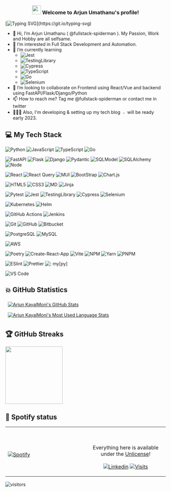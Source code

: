 <h3 align="center" color="#61dbfb">
  <img src="https://media.giphy.com/media/hvRJCLFzcasrR4ia7z/giphy.gif" width="28">
  Welcome to Arjun Umathanu's profile!
<!--   <img src="https://media.giphy.com/media/du3J3cXyzhj75IOgvA/giphy.gif" width="100> -->

</h3>

<p align="center">

[![Typing SVG](https://readme-typing-svg.herokuapp.com?font=Fira+Code&color=%23F72470&size=14&center=true&vCenter=true&multiline=true&width=900&height=100&lines=Full+Stack+Developer+with+5%2B+years++of+experience+in+development+and+overall+12%2B+years+of+experience+in+IT.;I+speak+Tamil%2C+Malayalam+%26+English+but+I+write+Python%2C+JavaScript+%26+Go.;My+favorites+are+React+and+FastAPI+stacks..)](https://git.io/typing-svg)

</p>

- 👋 Hi, I’m Arjun Umathanu ( @fullstack-spiderman ). My Passion, Work and Hobby are all selfsame.
- 👀 I’m interested in Full Stack Development and Automation.
- 🌱 I’m currently learning 
  - ![Jest](https://img.shields.io/badge/Jest-323330?style=for-the-badge&logo=Jest&logoColor=white) 
  - ![TestingLibrary](https://img.shields.io/badge/testing%20library-323330?style=for-the-badge&logo=testing-library&logoColor=red)
  - ![Cypress](https://img.shields.io/badge/Cypress-EFFCF8?style=for-the-badge&logo=Cypress&logoColor=black)
  - ![TypeScript](https://img.shields.io/badge/TypeScript-007ACC?style=for-the-badge&logo=typescript&logoColor=white)
  - ![Go](https://img.shields.io/badge/-Go-007D9C?logo=go&style=for-the-badge&logoColor=white)
  - ![Selenium](https://img.shields.io/badge/-selenium-A9A9A9?logo=selenium&style=for-the-badge)
- 💞️ I’m looking to collaborate on Frontend using React/Vue and backend using FastAPI/Flask/Django/Python
- 📫 How to reach me? Tag me @fullstack-spiderman or contact me in twitter
- 👷🏽‍♂️ Also, I'm developing & setting up my tech blog ﹣ will be ready early 2023.

## 💻 My Tech Stack
![Python](https://img.shields.io/badge/Python-14354C?style=for-the-badge&logo=python&logoColor=white)
![JavaScript](https://img.shields.io/badge/-JavaScript-%23F7DF1C?style=for-the-badge&logo=javascript&logoColor=000000&labelColor=%23F7DF1C&color=%23FFCE5A)
![TypeScript](https://img.shields.io/badge/TypeScript-007ACC?style=for-the-badge&logo=typescript&logoColor=white)
![Go](https://img.shields.io/badge/-Go-007D9C?logo=go&style=for-the-badge&logoColor=white)

![FastAPI](https://img.shields.io/badge/FastAPI-26a699?style=for-the-badge&logo=fastapi&logoColor=white)
![Flask](https://img.shields.io/badge/-Flask-999?logo=flask&style=for-the-badge)
![Django](https://img.shields.io/badge/-django-0C4B33?logo=django&style=for-the-badge)
![Pydantic](https://img.shields.io/badge/pydantic-ed5487?style=for-the-badge&logo=python&logoColor=white)
![SQLModel](https://img.shields.io/badge/sqlmodel-e576c2?style=for-the-badge&logo=fastapi)
![SQLAlchemy](https://img.shields.io/badge/-SQLAlchemy-770000?logo=python&style=for-the-badge&logoColor=white)
![Node](https://img.shields.io/badge/Node.js-43853D?style=for-the-badge&&logo=node.js&logoColor=white)

![React](https://img.shields.io/badge/-React-%23282C34?style=for-the-badge&logo=react)
![React Query](https://img.shields.io/badge/ReactQuery-3e4349?style=for-the-badge&logo=reactquery&logoColor=#f59e0b)
![MUI](https://img.shields.io/badge/MUI-000?style=for-the-badge&logo=mui&logoColor=#0072E5)
![BootStrap](https://img.shields.io/badge/Bootstrap-563D7C?style=for-the-badge&logo=bootstrap&logoColor=white)
![Chart.js](https://img.shields.io/badge/-Chart.js-fff?logo=chart.js&style=for-the-badge)

![HTML5](https://img.shields.io/badge/-HTML5-%23E44D27?style=for-the-badge&logo=html5&logoColor=ffffff)
![CSS3](https://img.shields.io/badge/-CSS3-%231572B6?style=for-the-badge&&logo=css3)
![MD](https://img.shields.io/badge/Markdown-000000?style=for-the-badge&logo=markdown&logoColor=white)
![Jinja](https://img.shields.io/badge/-jinja-AA0000?logo=jinja&style=for-the-badge)

![Pytest](https://img.shields.io/badge/pytest-3e4349?style=for-the-badge&logo=pytest&logoColor=yellow)
![Jest](https://img.shields.io/badge/Jest-323330?style=for-the-badge&logo=Jest&logoColor=white)
![TestingLibrary](https://img.shields.io/badge/testing%20library-323330?style=for-the-badge&logo=testing-library&logoColor=red)
![Cypress](https://img.shields.io/badge/Cypress-EFFCF8?style=for-the-badge&logo=Cypress&logoColor=black)
![Selenium](https://img.shields.io/badge/-selenium-A9A9A9?logo=selenium&style=for-the-badge)

![Kubernetes](https://img.shields.io/badge/kubernetes-000?style=for-the-badge&logo=kubernetes&logoColor=#3371e3)
![Helm](https://img.shields.io/badge/helm-091C84?style=for-the-badge&logo=helm&logoColor=blue)

![GitHub Actions](https://img.shields.io/badge/-github%20actions-000?style=for-the-badge&logo=github-actions)
![Jenkins](https://img.shields.io/badge/-jenkins-fff?style=for-the-badge&logo=jenkins)

![Git](https://img.shields.io/badge/-Git-%23F05032?style=for-the-badge&logo=git&logoColor=%23ffffff)
![GitHub](https://img.shields.io/badge/-GitHub-grey?logo=github&style=for-the-badge&logoColor=black)
![Bitbucket](https://img.shields.io/badge/-Bitbucket-0052cc?logo=bitbucket&style=for-the-badge&logoColor=white)

![PostgreSQL](https://img.shields.io/badge/PostgreSQL-316192?style=for-the-badge&logo=postgresql&logoColor=white)
![MySQL](https://img.shields.io/badge/MySQL-00000F?style=for-the-badge&logo=mysql&logoColor=white)

![AWS](https://img.shields.io/badge/Amazon_AWS-232F3E?style=for-the-badge&logo=amazon-aws&logoColor=white)

![Poetry](https://img.shields.io/badge/poetry-000?style=for-the-badge&logo=poetry&logoColor=#0072E5)
![Create-React-App](https://img.shields.io/badge/-CRA-303846?style=for-the-badge&logo=create-react-app&logoColor=297D69)
![Vite](https://img.shields.io/badge/-VITE-1E1E20?style=for-the-badge&logo=vite)
![NPM](https://img.shields.io/badge/npm-000?style=for-the-badge&logo=npm&logoColor=#0072E5)
![Yarn](https://img.shields.io/badge/yarn-fff?style=for-the-badge&logo=yarn&logoColor=#0072E5)
![PNPM](https://img.shields.io/badge/-PNPM-242526?style=for-the-badge&logo=pnpm)

![ESlint](https://img.shields.io/badge/-ESLint-%234B32C3?style=for-the-badge&logo=eslint)
![Prettier](https://img.shields.io/badge/-prettier-1A2B34?logo=prettier&style=for-the-badge)
![: my[py]](https://img.shields.io/badge/-mypy-2A5ADF?logo=python&style=for-the-badge&logoColor=white)

![VS Code](https://img.shields.io/badge/-VSCode-2C2C31?style=for-the-badge&logo=visual-studio-code&logoColor=blue)

## 💥 GitHub Statistics
<!---
fullstack-spiderman/fullstack-spiderman is a ✨ special ✨ repository because its `README.md` (this file) appears on your GitHub profile.
You can click the Preview link to take a look at your changes. # 24292F , 081E3C
--->

<a href="https://github.com/fullstack-spiderman">
<!--   <img align="center" style="margin:0.5rem" src="https://github-readme-stats.vercel.app/api?username=fullstack-spiderman&show_icons=true&line_height=27&count_private=true&title_color=5FDAFA&text_color=c9cacc&icon_color=F7AF00&bg_color=161B22" alt="Arjun KayalMoni's GitHub Stats" />
</a>

<a href="https://github.com/fullstack-spiderman">
  <img align="center" style="margin:0.5rem" src="https://github-readme-stats.vercel.app/api/top-langs/?username=fullstack-spiderman&hide=html,css&title_color=5FDAFA&text_color=c9cacc&icon_color=F7AF00&bg_color=161B22" alt="Arjun KayalMoni's Most Used Language Stats" />
</a> -->
    <img align="center" style="margin:0.5rem" src="https://github-readme-stats.vercel.app/api?username=fullstack-spiderman&theme=react&show_icons=true&line_height=27&count_private=true&title_color=5FDAFA&text_color=c9cacc&icon_color=F7AF00&bg_color=161B22" alt="Arjun KayalMoni's GitHub Stats" />
</a>

<a href="https://github.com/fullstack-spiderman">
  <img align="center" style="margin:0.5rem" src="https://github-readme-stats.vercel.app/api/top-langs/?username=fullstack-spiderman&theme=react&hide=html,css&title_color=5FDAFA&text_color=c9cacc&icon_color=F7AF00&bg_color=161B22" alt="Arjun KayalMoni's Most Used Language Stats" />
</a>

## 🏆 GitHub Streaks

<img height="180em" src="https://github-readme-streak-stats.herokuapp.com?user=fullstack-spiderman&theme=react&hide_border=false&date_format=M%20j%5B%2C%20Y%5D&background=161B22" />

<!-- [![Readme Card](https://github-readme-stats.vercel.app/api/pin/?username=fullstack-spiderman&theme=react&repo=fullstack-spiderman&show_owner=true)](https://github.com/fullstack-spiderman/fullstack-spiderman) -->


<!--
<details>

  [![Arjun KayalMoni's wakatime stats](https://github-readme-stats.vercel.app/api/wakatime?username=fullstack-spiderman&theme=react)](https://github.com/fullstack-spiderman/github-readme-stats)

</details> -->
<!-- -->
## 🎵 Spotify status
<table width="100%">
  <tr>
  <td width="50%">

  &nbsp; <br> [![Spotify](https://novatorem.vercel.app/api/spotify)](https://open.spotify.com/user/31gt2sb46xptk4eg3mppuy2mmtvy)

  </td>
  <td width="50%">

  <br><p align="center">Everything here is available under the [Unlicense](https://choosealicense.com/licenses/unlicense/)!<br><br>
  [![Linkedin](https://img.shields.io/badge/linked-in-369?style=flat-square&logo=linkedin&logoColor=white&color=blue)](https://www.linkedin.com/in/arjun-umathanu/)
  [![Visits](https://komarev.com/ghpvc/?username=fullstack-spiderman&logo=GitHub&label=github%20visits&color=336699&logoColor=white&style=flat-square)](https://github.com/fullstack-spiderman)
  </p>
  </td>

</table>

<!-- <details>
<summary><b>☄️ Github Streaks</b></summary>

<br />
<img height="180em" src="https://github-readme-streak-stats.herokuapp.com?user=fullstack-spiderman&theme=react&hide_border=true&date_format=M%20j%5B%2C%20Y%5D&background=161B22" />
</details> -->


  ![visitors](https://visitor-badge.laobi.icu/badge?page_id=fullstack-spiderman.fullstack-spiderman)
